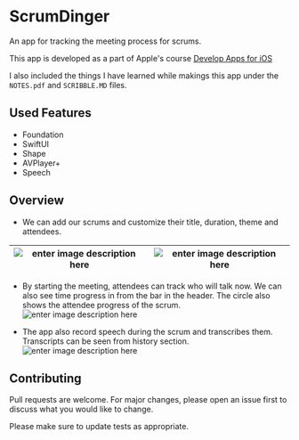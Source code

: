 # ScrumDinger

An app for tracking the meeting process for scrums.

This app is developed as a part of Apple's course [Develop Apps for iOS](https://developer.apple.com/tutorials/app-dev-training/getting-started-with-scrumdinger)

I also included the things I have learned while makings this app under the `NOTES.pdf` and `SCRIBBLE.MD` files.


## Used Features
- Foundation
- SwiftUI
- Shape
- AVPlayer+
- Speech

## Overview
- We can add our scrums and customize their title, duration, theme and attendees. 

| ![enter image description here](https://lh3.googleusercontent.com/nVrHZgpCB8Daqd9ef_51uw6ZwZk-j_mrg9wQ0_Gj4RTM33ICUPvjILVNBmkQIzifu5WoJHHEPhUBRfh3aHHjM-iqGE0aHh6ZdoiMsXnwivpXp6rRoho3L1_bFzlcEgjhMcYK5HDiCYND0vb_CXP2_9ySmv-Z-chFpz3vX-nGpdf9MstkZc5DqMGu-UtWzN1UIH7qUU3tADRbukheCmsLz3-BwGxOLi9Eueklb6Z_ibHxQgU2qVA31US9u5LCsbxW1q2BCs1hnqIkrGUnX8hRVAc5ncADcq1Z_eEdy0SjtPO2UxVnTDuVxoiFtXpXp4jPEGmJ43gEELzU53E3FOv8iqekALYQX1XjmFjiTrw6utE01q-MhilkQqwOkzm9dzSFa-TnEBjnM7-D9TT2QuEq9TDyBBl-y7-Q3tMHLnH9uIWq3kbCPnuVyW2pWnz8PqqpgGXNoQqbZmWEiOHxTPatSRRR7BLP0Rxq7O_wfQdfhgLrIjeVeBmhbHvBewSJtqqPGQppFiPvOIgWrtnltrrUjrVpPjstk5Ca9t9yHvqqcej6pC8GnAw7nrVOIowLD-UslU-31u0sGea6TevzXajTbdVowvzoDb25sCxy_pD6azSyB3TVsalRhevxKzFZuVGlfxk343rR7N8ULRrW9UWs3SqpBmq-2xHAQoQJJ2Z3ZRg8vdIa70qA48OEww8xvANKTi2HERJlLbJA8pN-zv0lZmruW4N49XzDLZ0iRAhwn3QhydyndO74Udm9KyFsdDgv7b2IrCmQApBwQur61oIMmhHpRjTIV6EkSLIWRVJFnO12TR020akF79AX3oCW1C2pEyp6tjRF_T7KwPuRkaFU98D8d8kpBU9SItW8EbgkhOA=w378-h816-no?authuser=1) | ![enter image description here](https://lh3.googleusercontent.com/IkaEl53ZrpbIDsgmubi3rVJ9QTX5CJ3Hn4lK61b7SEZCIEUGt4eijs6XnptQWgl9I7DTNVX3NbzYsp9OQHSunweD14vPJkm-qFjgFd9s09f2PvDYX0Rf-L5PGNXNuU8dxZoUeHml8_qGtaYc23QQjHCxth5WbZkeBbMVBxDb7BEW5_6-cac9qoXqiqKTnris9EjDAl976chy3RhosbsV_VQ7xKfnVET1m6KbnHFk1xtU2aFyrgVwQzgVcJ5-qlpIsqd51SCd8kuwJ8uGd827AehCEaZTCr9_Dp3gy5c8qYr8g-lNQMGsgK3QjNbomAmGFr421XaQDnMWXpxCRO9GLElW1r9XTx5FRrLBNWqtQPuApMLdzA5nz6znTkXIP8s_kC8YrC0kdTHvHVXrsGvwOHB0yHEN-0Cs1MiGI6FC7v5-uPtEcJ7KBZq_LRzDSFZFciAJa_emXnacnEBruJ2Lyijtey2eed6TePahOZcq_jlLb8Bg0vDBgE28dHqfAChox-IWMebGzvqbzEqb-taGk3djmg82Wrwo7uGfT2ALxwpQN5Uv1f0stwmOZOkvCu-vo3dG_-D11Kzf71jbPsiL61FKMXCBKlGFc2P24NVERvG5SpyRb6uumlaxfxTgKoXmHE87q_Y983JWJHE23kpk4jyBydVRrDc-2yJDzILlCB2a-51RRGGfDxpVl0cJXncrWQGXs_QxGA3cKM_Pp66zrf24-TZuf5Rj8jsCle8C54ohztkVWMRQGmlCj3clc56nCkuQSeO1eX1sxl_LQ7_wCuv7Jdgk9w-2ynD9m4vz3sGMVnvmbsxGM7yS43O7CI9jnzc98DHbaySHUak393UOJUdEn5TxphYvUMBXX5zi258=w378-h816-no?authuser=1) |
|--|--|

- By starting the meeting, attendees can track who will talk now. We can also see time progress in from the bar in the header. The circle also shows the attendee progress of the scrum. 
![enter image description here](https://lh3.googleusercontent.com/mo7FMqtQm6aafR8Kq7TTtx0tEwoL1ahR3eagbhkdFOac6Udmpf83ciu2ZtQQnJGquNMqiWknoM-x2k1uQSc1BE4g2oNFL1VbmisZ3aq4X3m3gO7k9bR20sY1Jyb7mnxvYokl3vmgJQQdcaL-NPw4hjHvb5GPR-hX_dt2xuz-OTlHG_ixxIA11SWfY4jc4uArZoG37ydtGb-LQ5ru8yGEdA_Yty3VOm8B_hzf7Unqco4zK7pT8Lc26NUlVpqpvY2VHhOhIW4ug9lTH5b9pfZy0IhR8Gr1gvv3970rovwiOeaQPn-bKjXjjOJ8GYBssUharFXOAP3_ztIi8u-gJmhvz9M34kY87IrIs4siPc2JxIi2qKLQaRl5sm1KM2XuYctGHvZgdDBd98IgJ55UcVtUW8vH0XviYfAcFA99t8vwjSve-Dgbhuqks3lk6l6u0w_Hu7LjpCwYxrcv-Uiw_fy1WU_nGOSgWPNpoqXd_xAKT1UT_TPMV9XOmMSLsi3BmBtzuRaHaTi7FlHELGVYKgE-VFS71qdQ8-h0fTcmQiA5n_IXBedER-VEczPisvrZgORi520GiIp-Jw8knr9a3DFhMNih73rMvgn4k8Xafu9-VMk_qzzj2sC3tlHcai8_lA75fq7H4KkjRjo9ENtVgeMloh2VpUDdXniWPkw5rLqC-0-Xl8lDHSMm34weK2_Usj6q4gaSQdEcwXZf8yFQ9ItrNEVA9J_eMnCSDKWIPIWQnXYqrxs2sZ0wKTN5QENrfKhurbD35TX_3gpSjw2LqQ3re8es0Ta01PA0--mXQJuwlnpeXNCOqGx747VJZs6UihpVK5Rbs8zgqFs32knIl31gjYp7AzPqO3QCaXixLz7kLDc=w378-h816-no?authuser=1)

- The app also record speech during the scrum and transcribes them. Transcripts can be seen from history section.
![enter image description here](https://lh3.googleusercontent.com/QhKRFn5T7_qV_rNmV_huO96009R0ALjzIBRuqQWi_QgKVNCtKbpjH9oklBs0qPP_IW-TqnEACOrJObdL6PQxT4wqv6gp282_0aacakz_053frNKp-w1rVQHAGv35xo4JvZbvyZckQATeGCZiQcY1v_ho0IYl8cMJEK5NwoBTrL_k_z3YvqdiVqA9a1UlM1ipgvnLvBiz3oE9K_30z2_DrAt_rb0OJZCmFl6w16G7KaZL0G_GcArcXzofQx5_nQBE2J9gg_XZrrkx99qX18qCeARUCTTuk2LM-KVIK7wwVrEvkWVsDwtJvlkSlvsthTOrPv7x58bDYzU3xzZwb9zZ_Ei-5odZ3PuB7WLJAVCG9iD8uHzmrOP56uqycoPaiNVhJB1Gvwx8LkJB4MiTH8yWZZu-9xjRNRkP53yGyEBfuYnYMG2DTkQBr8FNU_UN2ZESlihZN5dG4_aauFJj2MUvFfQk_cZGgEoO02c_KsnQ0yfQFg6jT7IrWlo0f2EAoKfibWm5KFCllMfJdiCpoh3CPh96knUNxQN3sMjrMR5OPFGcoh4zHPe6sU-dZfaXLd9urrZWzOzAy-QeUCoN8vWFOs7Ele2XoiUH0CiADOYHmQa-uVE7zWgcC2Bkg8X1-QoXsAy_4gueLm8ncL01rwk1m9a6QXRbJPqvXuqYTbkSgO1CXkNuSvgSrqX1k3x0QLj9eB3iDrbbjgcUw6ev_0_t-Eh7nnYstcN1erU3JOul32iPq6S1QQV3sXyzhCmOzzE_LBt-Frm8PoaAEQs1HLuCZAHeD4ztmtmJLIrjCG9wB09hV3vLmvQ-gP-8b8kdnlYBFBFoxmmdTzvoOyXvfef2NeLCkwlmNiUGIgt9A8ERQL8=w378-h816-no?authuser=1)

## Contributing
Pull requests are welcome. For major changes, please open an issue first to discuss what you would like to change.

Please make sure to update tests as appropriate.
